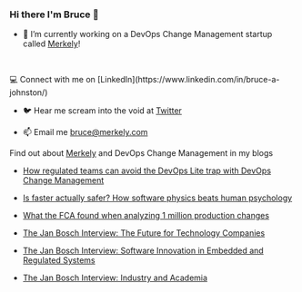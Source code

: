 ### Hi there I'm Bruce 👋

- 🔭 I’m currently working on a DevOps Change Management startup called [Merkely](https://www.merkely.com/)!
<p>&nbsp;</p>
   💻  Connect with me on [LinkedIn](https://www.linkedin.com/in/bruce-a-johnston/)

-   🐦  Hear me scream into the void at [Twitter](https://twitter.com/Eoinel_)

-   📫  Email me <bruce@merkely.com>

Find out about [Merkely](https://www.merkely.com/) and DevOps Change Management in my blogs

-   [How regulated teams can avoid the DevOps Lite trap with DevOps Change Management](https://www.merkely.com/blog/how-to-avoid-the-devops-lite-trap-with-devops-change-management/)

-   [Is faster actually safer? How software physics beats human psychology](https://www.merkely.com/blog/is-faster-actually-safer-how-software-physics-beats-human-psychology./)

-   [What the FCA found when analyzing 1 million production changes](https://www.merkely.com/blog/what-the-fca-found-when-analysing-1-million-production-changes/)

-   [The Jan Bosch Interview: The Future for Technology Companies](https://www.merkely.com/blog/the-jan-bosch-interview-the-future-for-technology-companies/)

-   [The Jan Bosch Interview: Software Innovation in Embedded and Regulated Systems](https://www.merkely.com/blog/the-jan-bosch-interview-software-innovation-in-embedded-and-regulated-systems/)

-   [The Jan Bosch Interview: Industry and Academia](https://www.merkely.com/blog/jan-bosch-interview-industry-and-academia/)


